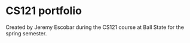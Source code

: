 <h1>
  CS121 portfolio
</h1>
<p1>
  Created by Jeremy Escobar during the CS121 course at Ball State for the spring semester.
</p1>
